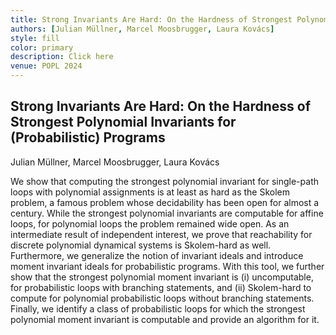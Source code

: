 ```yaml
---
title: Strong Invariants Are Hard: On the Hardness of Strongest Polynomial Invariants for (Probabilistic) Programs
authors: [Julian Müllner, Marcel Moosbrugger, Laura Kovács]
style: fill
color: primary
description: Click here
venue: POPL 2024
---
```



## Strong Invariants Are Hard: On the Hardness of Strongest Polynomial Invariants for (Probabilistic) Programs

Julian Müllner, Marcel Moosbrugger, Laura Kovács

We show that computing the strongest polynomial invariant for single-path loops with polynomial assignments is at least as hard as the Skolem problem, a famous problem whose decidability has been open for almost a century. While the strongest polynomial invariants are computable for affine loops, for polynomial loops the problem remained wide open. As an intermediate result of independent interest, we prove that reachability for discrete polynomial dynamical systems is Skolem-hard as well. Furthermore, we generalize the notion of invariant ideals and introduce moment invariant ideals for probabilistic programs. With this tool, we further show that the strongest polynomial moment invariant is (i) uncomputable, for probabilistic loops with branching statements, and (ii) Skolem-hard to compute for polynomial probabilistic loops without branching statements. Finally, we identify a class of probabilistic loops for which the strongest polynomial moment invariant is computable and provide an algorithm for it.